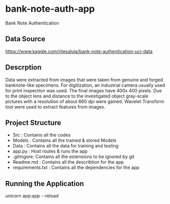# bank-note-auth-app

Bank Note Authentication

## Data Source

https://www.kaggle.com/ritesaluja/bank-note-authentication-uci-data

## Descrption

Data were extracted from images that were taken from genuine and forged banknote-like specimens. For digitization, an industrial camera usually used for print inspection was used. The final images have 400x 400 pixels. Due to the object lens and distance to the investigated object gray-scale pictures with a resolution of about 660 dpi were gained. Wavelet Transform tool were used to extract features from images.

## Project Structure

- Src : Contains all the codes
- Models : Contains all the trained & stored Models
- Data : Contains all the data for training and testing
- app.py : Host routes & runs the app
- .gitingore: Contains all the extensions to be ignored by git
- Readme.md : Contains all the describtion for the app
- requirements.txt : Contains all the dependencies for the app

## Running the Application

unicorn app:app --reload
